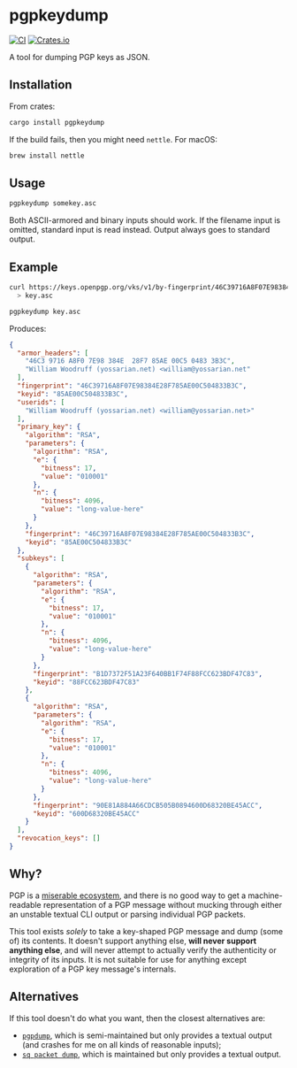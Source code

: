 # pgpkeydump

[![CI](https://github.com/woodruffw/pgpkeydump/actions/workflows/ci.yml/badge.svg)](https://github.com/woodruffw/pgpkeydump/actions/workflows/ci.yml)
[![Crates.io](https://img.shields.io/crates/v/pgpkeydump)](https://crates.io/crates/pgpkeydump)

A tool for dumping PGP keys as JSON.

## Installation

From crates:

```bash
cargo install pgpkeydump
```

If the build fails, then you might need `nettle`. For macOS:

```bash
brew install nettle
```

## Usage

```bash
pgpkeydump somekey.asc
```

Both ASCII-armored and binary inputs should work. If the filename input
is omitted, standard input is read instead. Output always goes to standard
output.

## Example

```bash
curl https://keys.openpgp.org/vks/v1/by-fingerprint/46C39716A8F07E98384E28F785AE00C504833B3C \
  > key.asc

pgpkeydump key.asc
```

Produces:

```json
{
  "armor_headers": [
    "46C3 9716 A8F0 7E98 384E  28F7 85AE 00C5 0483 3B3C",
    "William Woodruff (yossarian.net) <william@yossarian.net"
  ],
  "fingerprint": "46C39716A8F07E98384E28F785AE00C504833B3C",
  "keyid": "85AE00C504833B3C",
  "userids": [
    "William Woodruff (yossarian.net) <william@yossarian.net>"
  ],
  "primary_key": {
    "algorithm": "RSA",
    "parameters": {
      "algorithm": "RSA",
      "e": {
        "bitness": 17,
        "value": "010001"
      },
      "n": {
        "bitness": 4096,
        "value": "long-value-here"
      }
    },
    "fingerprint": "46C39716A8F07E98384E28F785AE00C504833B3C",
    "keyid": "85AE00C504833B3C"
  },
  "subkeys": [
    {
      "algorithm": "RSA",
      "parameters": {
        "algorithm": "RSA",
        "e": {
          "bitness": 17,
          "value": "010001"
        },
        "n": {
          "bitness": 4096,
          "value": "long-value-here"
        }
      },
      "fingerprint": "B1D7372F51A23F640BB1F74F88FCC623BDF47C83",
      "keyid": "88FCC623BDF47C83"
    },
    {
      "algorithm": "RSA",
      "parameters": {
        "algorithm": "RSA",
        "e": {
          "bitness": 17,
          "value": "010001"
        },
        "n": {
          "bitness": 4096,
          "value": "long-value-here"
        }
      },
      "fingerprint": "90E81A884A66CDCB505B0894600D68320BE45ACC",
      "keyid": "600D68320BE45ACC"
    }
  ],
  "revocation_keys": []
}
```

## Why?

PGP is a
[miserable ecosystem](https://latacora.micro.blog/2019/07/16/the-pgp-problem.html),
and there is no good way to get a machine-readable representation of
a PGP message without mucking through either an unstable textual CLI
output or parsing individual PGP packets.

This tool exists *solely* to take a key-shaped PGP message and dump
(some of) its contents. It doesn't support anything else, **will never support
anything else**, and will never attempt to actually verify the authenticity
or integrity of its inputs. It is not suitable for use for anything except
exploration of a PGP key message's internals.

## Alternatives

If this tool doesn't do what you want, then the closest alternatives are:

* [`pgpdump`](https://github.com/kazu-yamamoto/pgpdump), which is
  semi-maintained but only provides a textual output (and crashes for me on all
  kinds of reasonable inputs);
* [`sq packet dump`](https://docs.sequoia-pgp.org/sq/), which is maintained
  but only provides a textual output.
